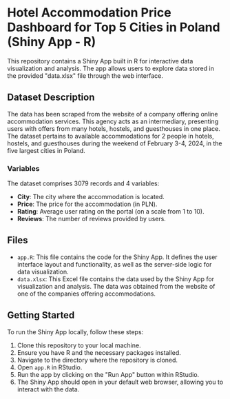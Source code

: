 # Hotel Accommodation Price Dashboard for Top 5 Cities in Poland (Shiny App - R)

This repository contains a Shiny App built in R for interactive data visualization and analysis. The app allows users to explore data stored in the provided "data.xlsx" file through the web interface.

## Dataset Description

The data has been scraped from the website of a company offering online accommodation services. This agency acts as an intermediary, presenting users with offers from many hotels, hostels, and guesthouses in one place. The dataset pertains to available accommodations for 2 people in hotels, hostels, and guesthouses during the weekend of February 3-4, 2024, in the five largest cities in Poland.

### Variables

The dataset comprises 3079 records and 4 variables:

- **City**: The city where the accommodation is located.
- **Price**: The price for the accommodation (in PLN).
- **Rating**: Average user rating on the portal (on a scale from 1 to 10).
- **Reviews**: The number of reviews provided by users.

## Files

- `app.R`: This file contains the code for the Shiny App. It defines the user interface layout and functionality, as well as the server-side logic for data visualization.
- `data.xlsx`: This Excel file contains the data used by the Shiny App for visualization and analysis. The data was obtained from the website of one of the companies offering accommodations.

## Getting Started

To run the Shiny App locally, follow these steps:

1. Clone this repository to your local machine.
2. Ensure you have R and the necessary packages installed.
3. Navigate to the directory where the repository is cloned.
4. Open `app.R` in RStudio.
5. Run the app by clicking on the "Run App" button within RStudio.
6. The Shiny App should open in your default web browser, allowing you to interact with the data.
